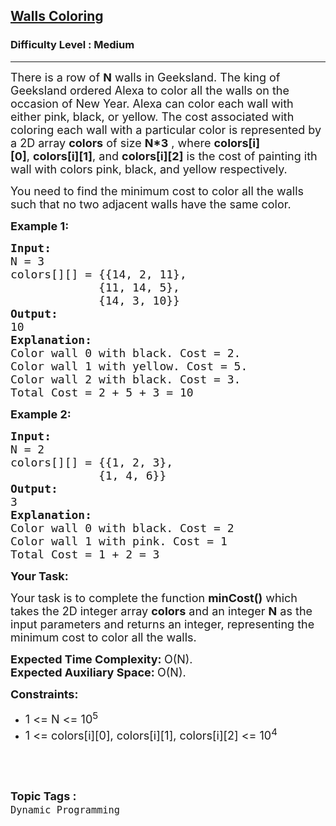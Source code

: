 <h2><a href="https://www.geeksforgeeks.org/problems/walls-coloring--170646/1?page=25&difficulty=Medium&sortBy=submissions">Walls Coloring</a></h2><h3>Difficulty Level : Medium</h3><hr><div class="problems_problem_content__Xm_eO"><p><span style="font-size:18px">There is a row of&nbsp;<strong>N</strong>&nbsp;walls in Geeksland. The king of Geeksland ordered Alexa to color all the walls on the occasion of New Year. Alexa can color each wall with either pink, black, or yellow. The cost associated with coloring each wall with a particular color is represented by a 2D array <strong>colors</strong> of size <strong>N*3</strong>&nbsp;, where&nbsp;<strong>colors[i][0]</strong>,&nbsp;<strong>colors[i][1]</strong>, and&nbsp;<strong>colors[i][2]</strong>&nbsp;is the cost of painting ith wall with colors pink, black, and yellow respectively.</span></p>

<p><span style="font-size:18px">You need to find the minimum cost to color all the walls such that no two adjacent walls have the same color.</span></p>

<p><span style="font-size:18px"><strong>Example 1:</strong></span></p>

<pre><span style="font-size:18px"><strong>Input:</strong>
N = 3
colors[][] = {{14, 2, 11},
             {11, 14, 5},
             {14, 3, 10}}
<strong>Output:</strong>
10
<strong>Explanation:</strong>
Color wall 0 with black. Cost = 2. 
Color wall 1 with yellow. Cost = 5. 
Color wall 2 with black. Cost = 3.
Total Cost = 2 + 5 + 3 = 10</span></pre>

<p><span style="font-size:18px"><strong>Example 2:</strong></span></p>

<pre><span style="font-size:18px"><strong>Input:</strong>
N = 2
colors[][] = {{1, 2, 3},
             {1, 4, 6}}
<strong>Output:</strong>
3
<strong>Explanation:</strong>
Color wall 0 with black. Cost = 2
Color wall 1 with pink. Cost = 1
Total Cost = 1 + 2 = 3</span></pre>

<p><span style="font-size:18px"><strong>Your Task:</strong></span></p>

<p><span style="font-size:18px">Your task is to complete the function <strong>minCost()</strong> which takes the 2D integer array <strong>colors</strong>&nbsp;and an integer <strong>N</strong> as the input parameters&nbsp;and returns an integer, representing the minimum cost to color&nbsp;all the walls.</span></p>

<p><span style="font-size:18px"><strong>Expected Time Complexity:&nbsp;</strong>O(N).<br>
<strong>Expected Auxiliary Space:&nbsp;</strong>O(N).</span></p>

<p><span style="font-size:18px"><strong>Constraints:</strong></span></p>

<ul>
	<li><span style="font-size:18px">1 &lt;= N &lt;= 10<sup>5</sup></span></li>
	<li><span style="font-size:18px">1 &lt;= colors[i][0], colors[i][1], colors[i][2] &lt;= 10<sup>4</sup></span></li>
</ul>

<p>&nbsp;</p>
</div><br><p><span style=font-size:18px><strong>Topic Tags : </strong><br><code>Dynamic Programming</code>&nbsp;